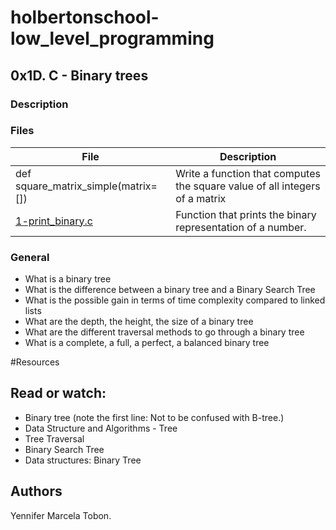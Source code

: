 # holbertonschool-low_level_programming

## 0x1D. C - Binary trees
### Description



### Files

| File | Description |
| ------ | ------ |
| def square_matrix_simple(matrix=[]) | Write a function that computes the square value of all integers of a matrix |
| [1-print_binary.c]() | Function that prints the binary representation of a number. |


### General
* What is a binary tree
* What is the difference between a binary tree and a Binary Search Tree
* What is the possible gain in terms of time complexity compared to linked lists
* What are the depth, the height, the size of a binary tree
* What are the different traversal methods to go through a binary tree
* What is a complete, a full, a perfect, a balanced binary tree

#Resources
## Read or watch:
* Binary tree (note the first line: Not to be confused with B-tree.)
* Data Structure and Algorithms - Tree
* Tree Traversal
* Binary Search Tree
* Data structures: Binary Tree

## Authors

Yennifer Marcela Tobon.


